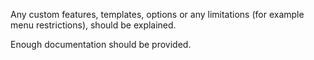 Any custom features, templates, options or any limitations (for example menu restrictions), should be explained. 

Enough documentation should be provided.
